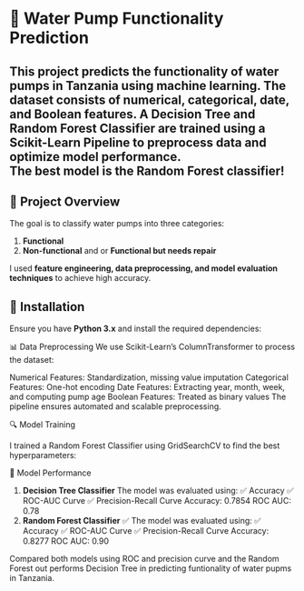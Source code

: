 # 🌊 Water Pump Functionality Prediction  

This project predicts the functionality of water pumps in Tanzania using machine learning. The dataset consists of numerical, categorical, date, and Boolean features.
A **Decision Tree and Random Forest Classifier** are trained using a **Scikit-Learn Pipeline** to preprocess data and optimize model performance.  
The best model is the Random Forest classifier!
---

## 📌 Project Overview  
The goal is to classify water pumps into three categories:  
1. **Functional**  
2. **Non-functional** and or **Functional but needs repair**  

I used **feature engineering, data preprocessing, and model evaluation techniques** to achieve high accuracy.

## 🔧 Installation  
Ensure you have **Python 3.x** and install the required dependencies:  

📊 Data Preprocessing
We use Scikit-Learn’s ColumnTransformer to process the dataset:

Numerical Features: Standardization, missing value imputation
Categorical Features: One-hot encoding
Date Features: Extracting year, month, week, and computing pump age
Boolean Features: Treated as binary values
The pipeline ensures automated and scalable preprocessing.

🔍 Model Training

I trained a Random Forest Classifier using GridSearchCV to find the best hyperparameters:

🎯 Model Performance
1. **Decision Tree Classifier**
    The model was evaluated using:
      ✅ Accuracy
      ✅ ROC-AUC Curve
      ✅ Precision-Recall Curve
      Accuracy: 0.7854 
      ROC AUC: 0.78  
2. **Random Forest Classifier** ✅
      The model was evaluated using:
      ✅ Accuracy
      ✅ ROC-AUC Curve
      ✅ Precision-Recall Curve
      Accuracy: 0.8277 
      ROC AUC: 0.90
   
Compared both models using ROC and precision curve and the Random Forest out performs Decision Tree in predicting funtionality of water pupms in Tanzania.

